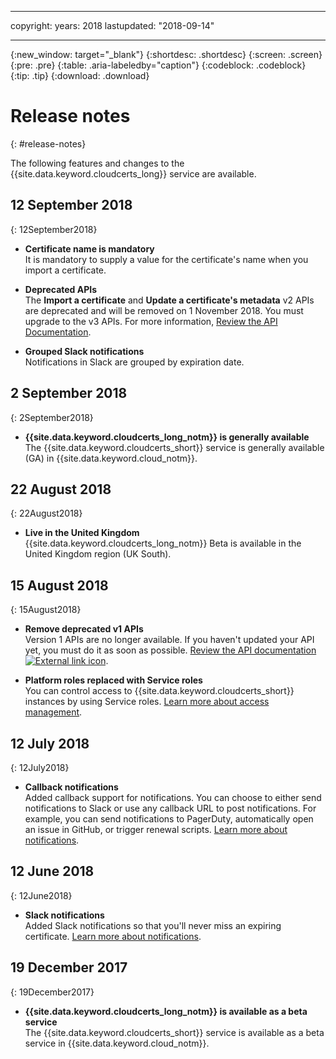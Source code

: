 
---
copyright:
  years: 2018
lastupdated: "2018-09-14"

---

{:new_window: target="_blank"}
{:shortdesc: .shortdesc}
{:screen: .screen}
{:pre: .pre}
{:table: .aria-labeledby="caption"}
{:codeblock: .codeblock}
{:tip: .tip}
{:download: .download}

# Release notes
{: #release-notes}

The following features and changes to the {{site.data.keyword.cloudcerts_long}} service are available.

## 12 September 2018
{: 12September2018}

- **Certificate name is mandatory**  
  It is mandatory to supply a value for the certificate's name when you import a certificate.  

- **Deprecated APIs**  
  The **Import a certificate** and **Update a certificate's metadata** v2 APIs are deprecated and will be removed on 1 November 2018. You must upgrade to the v3 APIs. For more information, [Review the API Documentation](https://console.bluemix.net/apidocs/certificate-manager).

- **Grouped Slack notifications**  
  Notifications in Slack are grouped by expiration date.

## 2 September 2018
{: 2September2018}

- **{{site.data.keyword.cloudcerts_long_notm}} is generally available**  
  The {{site.data.keyword.cloudcerts_short}} service is generally available (GA) in {{site.data.keyword.cloud_notm}}.

## 22 August 2018
{: 22August2018}

- **Live in the United Kingdom**  
  {{site.data.keyword.cloudcerts_long_notm}} Beta is available in the United Kingdom region (UK South).

## 15 August 2018
{: 15August2018}

- **Remove deprecated v1 APIs**  
  Version 1 APIs are no longer available. If you haven't updated your API yet, you must do it as soon as possible. [Review the API documentation ![External link icon](../../icons/launch-glyph.svg "External link icon")](https://console.bluemix.net/apidocs/).

- **Platform roles replaced with Service roles**  
  You can control access to {{site.data.keyword.cloudcerts_short}} instances by using Service roles. [Learn more about access management](access-management.html).

## 12 July 2018
{: 12July2018}

- **Callback notifications**  
  Added callback support for notifications. You can choose to either send notifications to Slack or use any callback URL to post notifications. For example, you can send notifications to PagerDuty, automatically open an issue in GitHub, or trigger renewal scripts. [Learn more about notifications](notifications-dashboard.html).

## 12 June 2018
{: 12June2018}

- **Slack notifications**  
  Added Slack notifications so that you'll never miss an expiring certificate. [Learn more about notifications](notifications-dashboard.html).

## 19 December 2017
{: 19December2017}

- **{{site.data.keyword.cloudcerts_long_notm}} is available as a beta service**  
  The {{site.data.keyword.cloudcerts_short}} service is available as a beta service in {{site.data.keyword.cloud_notm}}.

